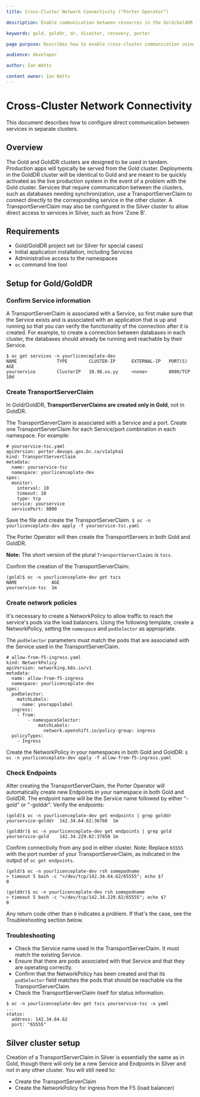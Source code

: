 ```yaml
---
title: Cross-Cluster Network Connectivity ("Porter Operator")

description: Enable communication between resources in the Gold/GoldDR clusters or between Silver and other networks

keywords: gold, golddr, dr, disaster, recovery, porter

page purpose: Describes how to enable cross-cluster communication using the Porter Operator

audience: developer

author: Ian Watts

content owner: Ian Watts
---
```


# Cross-Cluster Network Connectivity
This document describes how to configure direct communication between services in separate clusters.

## Overview
The Gold and GoldDR clusters are designed to be used in tandem.  Production apps will typically be served from the Gold cluster.  Deployments in the GoldDR cluster will be identical to Gold and are meant to be quickly activated as the live production system in the event of a problem with the Gold cluster.  Services that require communication between the clusters, such as databases needing synchronization, use a TransportServerClaim to connect directly to the corresponding service in the other cluster.  A TransportServerClaim may also be configured in the Silver cluster to allow direct access to services in Silver, such as from 'Zone B'.

## Requirements
- Gold/GoldDR project set (or Silver for special cases)
- Initial application installation, including Services
- Administrative access to the namespaces
- `oc` command line tool

## Setup for Gold/GoldDR
### Confirm Service information
A TransportServerClaim is associated with a Service, so first make sure that the Service exists and is associated with an application that is up and running so that you can verify the functionality of the connection after it is created.  For example, to create a connection between databases in each cluster, the databases should already be running and reachable by their Service.
```
$ oc get services -n yourlicenceplate-dev
NAME               TYPE        CLUSTER-IP      EXTERNAL-IP   PORT(S)     AGE
yourservice        ClusterIP   10.98.xx.yy     <none>        8000/TCP    10d
```

### Create TransportServerClaim
In Gold/GoldDR, **TransportServerClaims are created only in Gold**, not in GoldDR.

The TransportServerClaim is associated with a Service and a port.  Create one TransportServerClaim for each Service/port combination in each namespace.  For example:
```
# yourservice-tsc.yaml
apiVersion: porter.devops.gov.bc.ca/v1alpha1
kind: TransportServerClaim
metadata:
  name: yourservice-tsc
  namespace: yourlicenceplate-dev
spec:
  monitor:
    interval: 10
    timeout: 10
    type: tcp
  service: yourservice
  servicePort: 8000
```
Save the file and create the TransportServerClaim.
`$ oc -n yourlicenceplate-dev apply -f yourservice-tsc.yaml`

The Porter Operator will then create the TransportServers in both Gold and GoldDR.

**Note:** The short version of the plural `TransportServerClaims` is `tscs`.

Confirm the creation of the TransportServerClaim:
```
(gold)$ oc -n yourlicenceplate-dev get tscs
NAME             AGE
yourservice-tsc  1m
```

### Create network policies
It's necessary to create a NetworkPolicy to allow traffic to reach the service's pods via the load balancers.  Using the following template, create a NetworkPolicy, setting the `namespace` and `podSelector` as appropriate.

The `podSelector` parameters must match the pods that are associated with the Service used in the TransportServerClaim.

```
# allow-from-f5-ingress.yaml
kind: NetworkPolicy
apiVersion: networking.k8s.io/v1
metadata:
  name: allow-from-f5-ingress
  namespace: yourlicenceplate-dev
spec:
  podSelector:
    matchLabels:
      name: yourappslabel 
  ingress:
    - from:
        - namespaceSelector:
            matchLabels:
              network.openshift.io/policy-group: ingress
  policyTypes:
    - Ingress
```

Create the NetworkPolicy in your namespaces in both Gold and GoldDR:
`$ oc -n yourlicenceplate-dev apply -f allow-from-f5-ingress.yaml`


### Check Endpoints
After creating the TransportServerClaim, the Porter Operator will automatically create new Endpoints in your namespace in both Gold and GoldDR.  The endpoint name will be the Service name followed by either "-gold" or "-golddr".
Verify the endpoints:
```
(gold)$ oc -n yourlicenceplate-dev get endpoints | grep golddr
yourservice-golddr  142.34.64.62:36760	1m

(golddr)$ oc -n yourlicenceplate-dev get endpoints | grep gold
yourservice-gold    142.34.229.62:37650 1m
```

Confirm connectivity from any pod in either cluster.
Note: Replace `65555` with the port number of your TransportServerClaim, as indicated in the output of `oc get endpoints`.
```
(gold)$ oc -n yourlicenceplate-dev rsh somepodname
> timeout 5 bash -c ">/dev/tcp/142.34.64.62/65555"; echo $?
0

(golddr)$ oc -n yourlicenceplate-dev rsh somepodname
> timeout 5 bash -c ">/dev/tcp/142.34.229.62/65555"; echo $?
0
```
Any return code other than `0` indicates a problem.  If that's the case, see the Troubleshooting section below.


### Troubleshooting
* Check the Service name used in the TransportServerClaim.  It must match the existing Service.
* Ensure that there are pods associated with that Service and that they are operating correctly.
* Confirm that the NetworkPolicy has been created and that its `podSelector` field matches the pods that should be reachable via the TransportServerClaim.
* Check the TransportServerClaim itself for status information.
```
$ oc -n yourlicenceplate-dev get tscs yourservice-tsc -o yaml
...
status:
  address: 142.34.64.62
  port: "65555"
```


## Silver cluster setup
Creation of a TransportServerClaim in Silver is essentially the same as in Gold, though there will only be a new Service and Endpoints in Silver and not in any other cluster.  You will still need to:
* Create the TransportServerClaim
* Create the NetworkPolicy for ingress from the F5 (load balancer)

